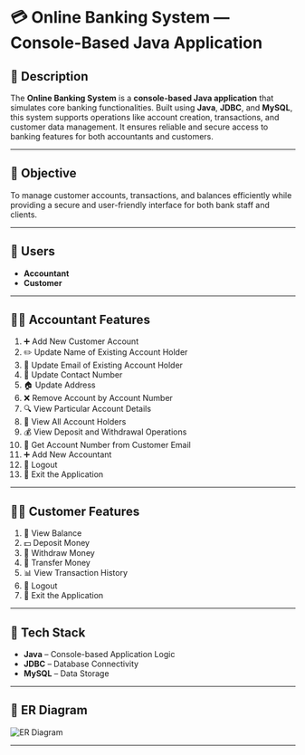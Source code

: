 # 💳 Online Banking System — Console-Based Java Application

## 📘 Description
The **Online Banking System** is a **console-based Java application** that simulates core banking functionalities. Built using **Java**, **JDBC**, and **MySQL**, this system supports operations like account creation, transactions, and customer data management. It ensures reliable and secure access to banking features for both accountants and customers.

---

## 🎯 Objective
To manage customer accounts, transactions, and balances efficiently while providing a secure and user-friendly interface for both bank staff and clients.

---

## 👥 Users
- **Accountant**
- **Customer**

---

## 🧑‍💼 Accountant Features
1. ➕ Add New Customer Account  
2. ✏️ Update Name of Existing Account Holder  
3. 📧 Update Email of Existing Account Holder  
4. 📱 Update Contact Number  
5. 🏠 Update Address  
6. ❌ Remove Account by Account Number  
7. 🔍 View Particular Account Details  
8. 📄 View All Account Holders  
9. 💰 View Deposit and Withdrawal Operations  
10. 🔑 Get Account Number from Customer Email  
11. ➕ Add New Accountant  
12. 🔐 Logout  
13. 🚪 Exit the Application  

---

## 🙋‍♂️ Customer Features
1. 💼 View Balance  
2. 💵 Deposit Money  
3. 💸 Withdraw Money  
4. 🔁 Transfer Money  
5. 📊 View Transaction History  
6. 🔐 Logout  
7. 🚪 Exit the Application  

---

## 🧰 Tech Stack
- **Java** – Console-based Application Logic
- **JDBC** – Database Connectivity
- **MySQL** – Data Storage

---

## 📐 ER Diagram
![ER Diagram](https://github.com/Khushi018/permissible-pot-8510/blob/main/Online_Banking_System_JAVA/banking1.JPG)

---

